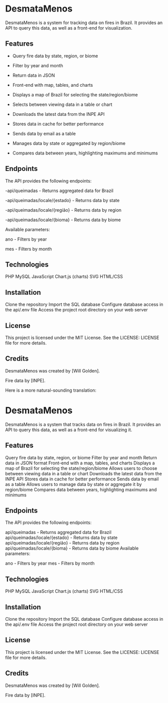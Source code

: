 
# DesmataMenos

DesmataMenos is a system for tracking data on fires in Brazil. It provides an API to query this data, as well as a front-end for visualization.

## Features

- Query fire data by state, region, or biome

- Filter by year and month

- Return data in JSON

- Front-end with map, tables, and charts

- Displays a map of Brazil for selecting the state/region/biome

- Selects between viewing data in a table or chart

- Downloads the latest data from the INPE API

- Stores data in cache for better performance

- Sends data by email as a table

- Manages data by state or aggregated by region/biome

- Compares data between years, highlighting maximums and minimums

## Endpoints

The API provides the following endpoints:

-api/queimadas - Returns aggregated data for Brazil

-api/queimadas/locale/{estado} - Returns data by state

-api/queimadas/locale/{região} - Returns data by region

-api/queimadas/locale/{bioma} - Returns data by biome

Available parameters:

ano - Filters by year

mes - Filters by month

## Technologies

PHP
MySQL
JavaScript
Chart.js (charts)
SVG
HTML/CSS
## Installation

Clone the repository
Import the SQL database
Configure database access in the api/.env file
Access the project root directory on your web server
## License

This project is licensed under the MIT License. See the LICENSE: LICENSE file for more details.

## Credits

DesmataMenos was created by [Will Golden].

Fire data by [INPE].

Here is a more natural-sounding translation:

# DesmataMenos

DesmataMenos is a system that tracks data on fires in Brazil. It provides an API to query this data, as well as a front-end for visualizing it.

## Features

Query fire data by state, region, or biome
Filter by year and month
Return data in JSON format
Front-end with a map, tables, and charts
Displays a map of Brazil for selecting the state/region/biome
Allows users to choose between viewing data in a table or chart
Downloads the latest data from the INPE API
Stores data in cache for better performance
Sends data by email as a table
Allows users to manage data by state or aggregate it by region/biome
Compares data between years, highlighting maximums and minimums
## Endpoints

The API provides the following endpoints:

api/queimadas - Returns aggregated data for Brazil
api/queimadas/locale/{estado} - Returns data by state
api/queimadas/locale/{região} - Returns data by region
api/queimadas/locale/{bioma} - Returns data by biome
Available parameters:

ano - Filters by year
mes - Filters by month
## Technologies

PHP
MySQL
JavaScript
Chart.js (charts)
SVG
HTML/CSS
## Installation

Clone the repository
Import the SQL database
Configure database access in the api/.env file
Access the project root directory on your web server
## License

This project is licensed under the MIT License. See the LICENSE: LICENSE file for more details.

## Credits

DesmataMenos was created by [Will Golden].

Fire data by [INPE].
